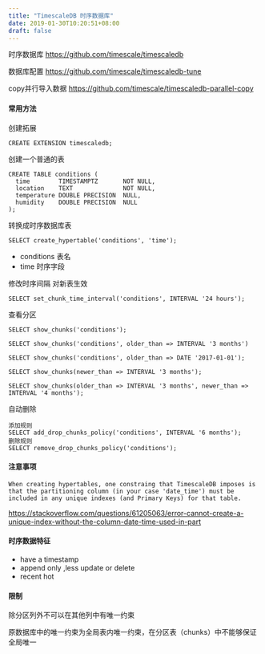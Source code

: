 ```yaml
---
title: "TimescaleDB 时序数据库"
date: 2019-01-30T10:20:51+08:00
draft: false
---
```


时序数据库
https://github.com/timescale/timescaledb


数据库配置
https://github.com/timescale/timescaledb-tune


copy并行导入数据
https://github.com/timescale/timescaledb-parallel-copy


#### 常用方法

创建拓展
```
CREATE EXTENSION timescaledb;
```

创建一个普通的表
```
CREATE TABLE conditions (
  time        TIMESTAMPTZ       NOT NULL,
  location    TEXT              NOT NULL,
  temperature DOUBLE PRECISION  NULL,
  humidity    DOUBLE PRECISION  NULL
);
```

转换成时序数据库表
```
SELECT create_hypertable('conditions', 'time');
```
- conditions 表名
- time 时序字段

修改时序间隔 对新表生效
```
SELECT set_chunk_time_interval('conditions', INTERVAL '24 hours');
```

查看分区
```
SELECT show_chunks('conditions');

SELECT show_chunks('conditions', older_than => INTERVAL '3 months')

SELECT show_chunks('conditions', older_than => DATE '2017-01-01');

SELECT show_chunks(newer_than => INTERVAL '3 months');

SELECT show_chunks(older_than => INTERVAL '3 months', newer_than => INTERVAL '4 months');

```

自动删除
```
添加规则
SELECT add_drop_chunks_policy('conditions', INTERVAL '6 months');
删除规则
SELECT remove_drop_chunks_policy('conditions');
```

#### 注意事项

```
When creating hypertables, one constraing that TimescaleDB imposes is that the partitioning column (in your case 'date_time') must be included in any unique indexes (and Primary Keys) for that table.
```
https://stackoverflow.com/questions/61205063/error-cannot-create-a-unique-index-without-the-column-date-time-used-in-part



#### 时序数据特征

- have a timestamp
- append only ,less update or delete
- recent hot

#### 限制

除分区列外不可以在其他列中有唯一约束

原数据库中的唯一约束为全局表内唯一约束，在分区表（chunks）中不能够保证全局唯一

